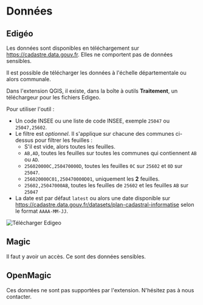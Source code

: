 # Données

## Edigéo

Les données sont disponibles en téléchargement sur https://cadastre.data.gouv.fr.
Elles ne comportent pas de données sensibles.

Il est possible de télécharger les données à l'échelle départementale ou alors communale.

Dans l'extension QGIS, il existe, dans la boîte à outils **Traitement**, un téléchargeur pour les fichiers 
Edigeo.

Pour utiliser l'outil :

* Un code INSEE ou une liste de code INSEE, exemple `25047` ou `25047,25602`.
* Le filtre est _optionnel_. Il s'applique sur chacune des communes ci-dessus pour filtrer les feuilles :
    * S'il est vide, alors toutes les feuilles.
    * `AB,AD`, toutes les feuilles sur toutes les communes qui contiennent `AB` ou `AD`.
    * `256020000C,250470000D`, toutes les feuilles `0C` sur `25602` et `0D` sur `25047`.
    * `256020000C01,250470000D01`, uniquement les **2** feuilles.
    * `25602,25047000AB`, toutes les feuilles de `25602` et les feuilles `AB` sur `25047`
* La date est par défaut `latest` ou alors une date disponible sur 
  https://cadastre.data.gouv.fr/datasets/plan-cadastral-informatise selon le format `AAAA-MM-JJ`.

![Télécharger Edigeo](../processing/cadastre-telechargeur_edigeo_communal.jpg)

## Magic

Il faut y avoir un accès. Ce sont des données sensibles.

## OpenMagic

Ces données ne sont pas supportées par l'extension. N'hésitez pas à nous contacter.
